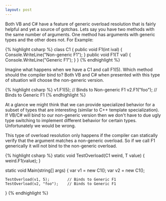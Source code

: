```yaml
---
layout: post
---
```

Both VB and C# have a feature of generic overload resolution that is fairly helpful and yet a source of gotchas.  Lets say you have two methods with the same number of arguments.  One method has arguments with generic types and the other does not.  For Example:

    
{% highlight csharp %}
class C1<T> {
    public void F1(int ival) {
        Console.WriteLine("Non-generic F1");
    }
    public void F1(T val) {
        Console.WriteLine("Generic F1");
    }
}
{% endhighlight %}

Imagine what happens when we have a C1<int> and call F1(5).  Which method should the compiler bind to?  Both VB and C# when presented with this type of situation will choose the non-generic version.
    
{% highlight csharp %}
v1.F1(5);           // Binds to Non-generic F1
v2.F1("foo");       // Binds to Generic F1
{% endhighlight %}

At a glance we might think that we can provide specialized behavior for a subset of types that are interesting (similar to C++ template specialization).  If VB/C# will bind to our non-generic version then we don't have to due ugly type switching to implement different behavior for certain types.  Unfortunately we would be wrong.

This type of overload resolution only happens if the compiler can statically verify that the argument matches a non-generic overload.  So if we call F1 generically it will not bind to the non-generic overload.  
    
{% highlight csharp %}
static void TestOverload<T>(C1<T> weird, T value) {
    weird.F1(value);
}

static void Main(string[] args) {
    var v1 = new C1<int>();
    var v2 = new C1<string>();

    TestOverload(v1, 5);        // Binds to Generic F1
    TestOverload(v2, "foo");    // Binds to Generic F1
}
{% endhighlight %}
     

